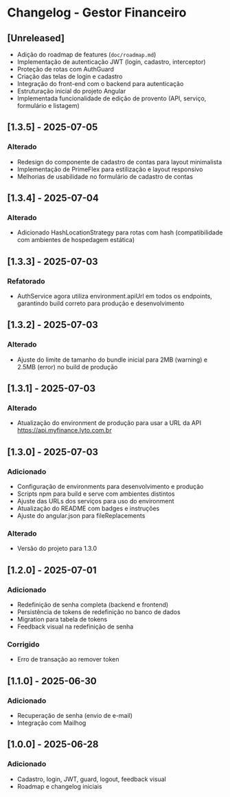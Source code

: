 # Changelog - Gestor Financeiro

## [Unreleased]

- Adição do roadmap de features (`doc/roadmap.md`)
- Implementação de autenticação JWT (login, cadastro, interceptor)
- Proteção de rotas com AuthGuard
- Criação das telas de login e cadastro
- Integração do front-end com o backend para autenticação
- Estruturação inicial do projeto Angular
- Implementada funcionalidade de edição de provento (API, serviço, formulário e listagem)

## [1.3.5] - 2025-07-05

### Alterado

- Redesign do componente de cadastro de contas para layout minimalista
- Implementação de PrimeFlex para estilização e layout responsivo
- Melhorias de usabilidade no formulário de cadastro de contas

## [1.3.4] - 2025-07-04
### Alterado
- Adicionado HashLocationStrategy para rotas com hash (compatibilidade com ambientes de hospedagem estática)

## [1.3.3] - 2025-07-03
### Refatorado
- AuthService agora utiliza environment.apiUrl em todos os endpoints, garantindo build correto para produção e desenvolvimento

## [1.3.2] - 2025-07-03
### Alterado
- Ajuste do limite de tamanho do bundle inicial para 2MB (warning) e 2.5MB (error) no build de produção

## [1.3.1] - 2025-07-03
### Alterado
- Atualização do environment de produção para usar a URL da API https://api.myfinance.lyto.com.br

## [1.3.0] - 2025-07-03
### Adicionado
- Configuração de environments para desenvolvimento e produção
- Scripts npm para build e serve com ambientes distintos
- Ajuste das URLs dos serviços para uso do environment
- Atualização do README com badges e instruções
- Ajuste do angular.json para fileReplacements

### Alterado
- Versão do projeto para 1.3.0

## [1.2.0] - 2025-07-01
### Adicionado
- Redefinição de senha completa (backend e frontend)
- Persistência de tokens de redefinição no banco de dados
- Migration para tabela de tokens
- Feedback visual na redefinição de senha

### Corrigido
- Erro de transação ao remover token

## [1.1.0] - 2025-06-30
### Adicionado
- Recuperação de senha (envio de e-mail)
- Integração com Mailhog

## [1.0.0] - 2025-06-28
### Adicionado
- Cadastro, login, JWT, guard, logout, feedback visual
- Roadmap e changelog iniciais
